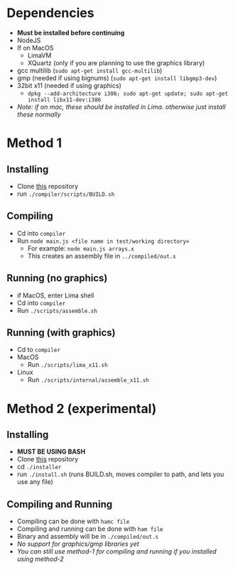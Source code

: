 # Dependencies
* **Must be installed before continuing**
* NodeJS
* If on MacOS
    * LimaVM
    * XQuartz (only if you are planning to use the graphics library)
* gcc multilib (`sudo apt-get install gcc-multilib`)
* gmp (needed if using bignums) (`sudo apt-get install libgmp3-dev`)
* 32bit x11 (needed if using graphics)
    * `dpkg --add-architecture i386; sudo apt-get update; sudo apt-get install libx11-dev:i386`
* *Note: if on mac, these should be installed in Lima. otherwise just install these normally*

# Method 1 

## Installing
* Clone [this](https://github.com/FISHARMNIC/HAMprimeC2/tree/main) repository
* run `./compiler/scripts/BUILD.sh`

## Compiling
* Cd into `compiler`
* Run `node main.js <file name in test/working directory>`
    * For example: `node main.js arrays.x`
    * This creates an assembly file in `../compiled/out.s`

## Running (no graphics)
* if MacOS, enter Lima shell
* Cd into `compiler`
* Run `./scripts/assemble.sh`

## Running (with graphics)

* Cd to `compiler`
* MacOS
    * Run `./scripts/lima_x11.sh`
* Linux
    * Run `./scripts/internal/assemble_x11.sh`

# Method 2 (experimental)

## Installing
* **MUST BE USING BASH**
* Clone [this](https://github.com/FISHARMNIC/HAMprimeC2/tree/main) repository
* cd `./installer`
* run `./install.sh` (runs BUILD.sh, moves compiler to path, and lets you use any file)

## Compiling and Running
* Compiling can be done with `hamc file`
* Compiling and running can be done with `ham file`
* Binary and assembly will be in `./compiled/out.s`
* *No support for graphics/gmp libraries yet*
* *You can still use method-1 for compiling and running if you installed using method-2* 